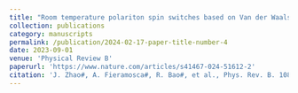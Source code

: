 ```yaml
---
title: "Room temperature polariton spin switches based on Van der Waals superlattices"
collection: publications
category: manuscripts
permalink: /publication/2024-02-17-paper-title-number-4
date: 2023-09-01
venue: 'Physical Review B'
paperurl: 'https://www.nature.com/articles/s41467-024-51612-2'
citation: 'J. Zhao#, A. Fieramosca#, R. Bao#, et al., Phys. Rev. B. 108, 235305 (2023)'
---
```

